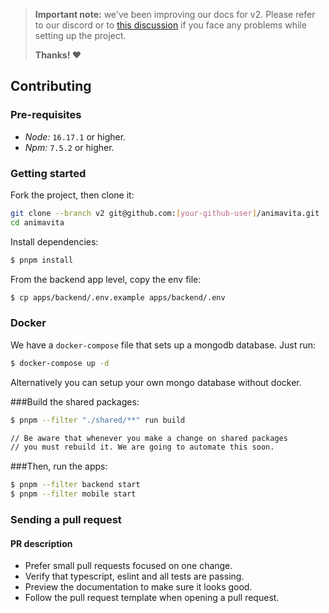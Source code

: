 > **Important note:** we've been improving our docs for v2. Please refer to our discord or to [this discussion](https://github.com/animavita/animavita/discussions/120) if you face any problems while setting up the project.
>
> **Thanks! :heart:**

## Contributing

### Pre-requisites

- _Node:_ `16.17.1` or higher.
- _Npm:_ `7.5.2` or higher.

### Getting started

Fork the project, then clone it:

```sh
git clone --branch v2 git@github.com:[your-github-user]/animavita.git
cd animavita
```

Install dependencies:

```sh
$ pnpm install
```

From the backend app level, copy the env file:

```sh
$ cp apps/backend/.env.example apps/backend/.env
```

### Docker

We have a `docker-compose` file that sets up a mongodb database. Just run:

```sh
$ docker-compose up -d
```

Alternatively you can setup your own mongo database without docker.

###Build the shared packages:

```sh
$ pnpm --filter "./shared/**" run build

// Be aware that whenever you make a change on shared packages
// you must rebuild it. We are going to automate this soon.
```

###Then, run the apps:

```sh
$ pnpm --filter backend start
$ pnpm --filter mobile start
```

### Sending a pull request

#### **PR description**

- Prefer small pull requests focused on one change.
- Verify that typescript, eslint and all tests are passing.
- Preview the documentation to make sure it looks good.
- Follow the pull request template when opening a pull request.
